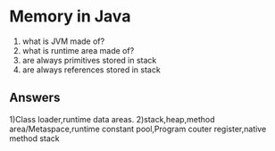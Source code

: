 # Memory in Java
1) what is JVM made of?
2) what is runtime area made of?
3) are always primitives stored in stack
4) are always references stored in stack





















## Answers
1)Class loader,runtime data areas.
2)stack,heap,method area/Metaspace,runtime constant pool,Program couter register,native method stack


